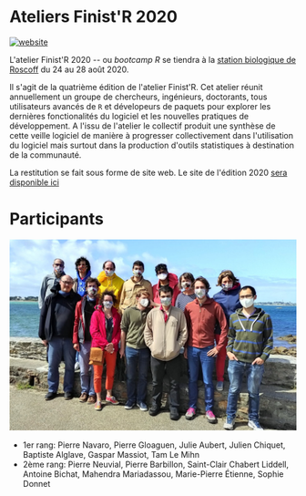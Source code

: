 # Ateliers Finist'R 2020

[![website](https://github.com/StateOfTheR/finistR2020/workflows/website/badge.svg)](https://stateofther.github.io/finistR2020/)

L'atelier Finist'R 2020 -- ou *bootcamp R* se tiendra à la [station biologique de Roscoff](http://www.sb-roscoff.fr/) du 24 au 28 août 2020.

Il s'agit de la quatrième édition de l'atelier Finist'R. Cet atelier réunit annuellement un groupe de chercheurs, ingénieurs, doctorants, tous utilisateurs avancés de `R` et dévelopeurs de paquets pour explorer les dernières fonctionalités du logiciel et les nouvelles pratiques de développement. A l'issu de l'atelier le collectif produit une synthèse de cette veille logiciel de manière à progresser collectivement dans l'utilisation du logiciel mais surtout dans la production d'outils statistiques à destination de la communauté.

La restitution se fait sous forme de site web. Le site de l'édition 2020 [sera disponible ici](https://stateofther.github.io/finistR2020/)

# Participants

![Team FinistR2020](img/groupe2020.jpeg)

- 1er rang: Pierre Navaro, Pierre Gloaguen, Julie Aubert, Julien Chiquet, Baptiste Alglave, Gaspar Massiot, Tam Le Mihn
- 2ème rang: Pierre Neuvial, Pierre Barbillon, Saint-Clair Chabert Liddell, Antoine Bichat, Mahendra Mariadassou, Marie-Pierre Étienne, Sophie Donnet

<!-- # Programme  -->

<!-- Le programme sera défini collectivement par les participants lors de la semaine d'ateliers. -->

<!-- ## Idées d'ateliers -->

<!--   - Enseignement -->
<!--     - Enseignement distanciel de R -->
<!--     - Github et Gestion de projets étudiants [section 39](https://happygitwithr.com/classroom-overview.html) -->

<!--   - Intégration continue and Co -->
<!--     - github action (faciliter la génération finale du siteweb)   -->
<!--     - développement R avec git/github -->
<!--     - Rhub, usethis, publication de package -->
<!--     - docker -->

<!--   - Langage R avancé, tidyverse -->
<!--     - curly bracket, gestion des noms de variable dynamique -->
<!--     - rlang, c'est quoi ? -->
<!--     - deuxième édition de Advanced R (https://adv-r.hadley.nz/) -->
<!--     - Classes R6  -->
<!--     - RcppParallel -->
<!--     - application shiny sur https://plmshift.math.cnrs.fr/ -->

<!--   - Communication, interface  -->
<!--     - Représentations/visualisation de graphes -->
<!--     - markdown avancé  ([distill](https://rstudio.github.io/distill/), [thesisdown](https://github.com/ismayc/thesisdown), ...) -->
<!--     - intégration R/Python https://rstudio.com/solutions/r-and-python/, https://solutions.rstudio.com/python/overview/ -->

<!--   - Outils Statistiques et computationnel   -->
<!--     - autograd, tmb, pytorch -->
<!--     - [séries temporelles](https://github.com/tidyverts) -->
<!--     - [personalisation de tidymodels](https://www.tidymodels.org/learn/develop/) -->
<!--     - modèles de survie -->
<!--     - modele mixte, GAM -->
<!--     - intégration en R -->
<!--     -  [Equations différentielles et autres EDPs](https://pure.knaw.nl/ws/portalfiles/portal/462308/Soetaert_ea_4748.pdf) -->

<!-- ## Idées de projet à mettre en place sur la semaine -->

<!-- - Package interfaçant R à [optimLib](https://github.com/kthohr/optim) -->
<!-- - Classes R6 pour [GroßBM](https://github.com/GrossSBM) -->
<!-- - Templates d'articles et gestion des actions de relcture pour [Computo](https://github.com/journal-french-statistical-society/) -->
<!-- - Réalisation du [site web de Finist'R 2020](https://stateofther.github.io/finistR2020/) -->


<!-- ## Installation des dépendances et génération du site -->

<!-- - Installer [Miniconda](https://docs.conda.io/en/latest/miniconda.html) ou Anaconda (plus lourd) sur votre poste. -->
<!-- - Installer [Julia](https://julialang.org/downloads/) avec les packages nécessaires. -->

<!-- ```bash -->
<!-- julia -e 'using Pkg; Pkg.add("DifferentialEquations")' -->
<!-- ``` -->
<!-- - Créer l'environemment conda, installer les packages R et générer le site web: -->

<!-- ```bash -->
<!-- conda env create -f binder/environment.yml -->
<!-- conda activate finistR2020 -->
<!-- Rscript binder/install.R -->
<!-- Rscript -e "rmarkdown::render_site()' -->
<!-- ``` -->
